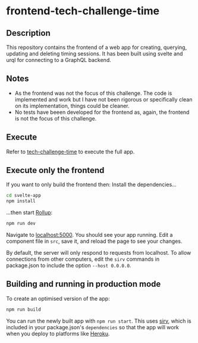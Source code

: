 
# frontend-tech-challenge-time

## Description
This repository contains the frontend of a web app for creating, querying, updating and deleting timing sessions.
It has been built using svelte and urql for connecting to a GraphQL backend.

## Notes
 * As the frontend was not the focus of this challenge. The code is implemented and work but I have not been rigorous or specifically clean on its implementation, things could be cleaner.
 * No tests have beeen developed for the frontend as, again, the frontend is not the focus of this challenge.

## Execute
Refer to [tech-challenge-time](https://github.com/OscarClemente/tech-challenge-time/tree/main) to execute the full app.

## Execute only the frontend

If you want to only build the frontend then:
Install the dependencies...

```bash
cd svelte-app
npm install
```

...then start [Rollup](https://rollupjs.org):

```bash
npm run dev
```

Navigate to [localhost:5000](http://localhost:5000). You should see your app running. Edit a component file in `src`, save it, and reload the page to see your changes.

By default, the server will only respond to requests from localhost. To allow connections from other computers, edit the `sirv` commands in package.json to include the option `--host 0.0.0.0`.

## Building and running in production mode

To create an optimised version of the app:

```bash
npm run build
```

You can run the newly built app with `npm run start`. This uses [sirv](https://github.com/lukeed/sirv), which is included in your package.json's `dependencies` so that the app will work when you deploy to platforms like [Heroku](https://heroku.com).

